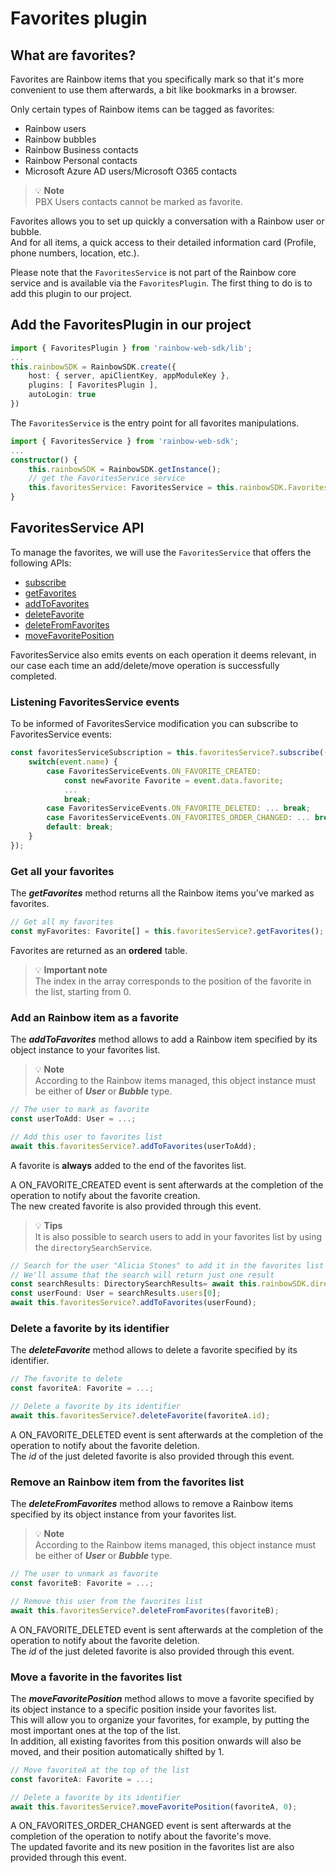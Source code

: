 # Favorites plugin

## What are favorites?
Favorites are Rainbow items that you specifically mark so that it's more convenient to use them afterwards, a bit like bookmarks in a browser.

Only certain types of Rainbow items can be tagged as favorites:
- Rainbow users
- Rainbow bubbles
- Rainbow Business contacts
- Rainbow Personal contacts 
- Microsoft Azure AD users/Microsoft O365 contacts

> 💡 **Note**  
> PBX Users contacts cannot be marked as favorite.

Favorites allows you to set up quickly a conversation with a Rainbow user or bubble.\
And for all items, a quick access to their detailed information card (Profile, phone numbers, location, etc.).

Please note that the `FavoritesService` is not part of the Rainbow core service and is available via the `FavoritesPlugin`. The first thing to do is to add this plugin to our project.

## Add the FavoritesPlugin in our project

``` ts
import { FavoritesPlugin } from 'rainbow-web-sdk/lib';
...
this.rainbowSDK = RainbowSDK.create({
    host: { server, apiClientKey, appModuleKey },
    plugins: [ FavoritesPlugin ], 
    autoLogin: true
})
```

The ```FavoritesService``` is the entry point for all favorites manipulations.

``` ts
import { FavoritesService } from 'rainbow-web-sdk';
...
constructor() {
	this.rainbowSDK = RainbowSDK.getInstance();
    // get the FavoritesService service
    this.favoritesService: FavoritesService = this.rainbowSDK.FavoritesService;
}
```

## FavoritesService API

To manage the favorites, we will use the `FavoritesService` that offers the following APIs:

+ [subscribe](#subscribe)
+ [getFavorites](#get-allfavs)
+ [addToFavorites](#add-fav)
+ [deleteFavorite](#del-fav)
+ [deleteFromFavorites](#delfrom-fav)
+ [moveFavoritePosition](#move-fav)

FavoritesService also emits events on each operation it deems relevant, in our case each time an add/delete/move operation is successfully completed.

### <a id="subscribe" name="subscribe"></a>Listening FavoritesService events
To be informed of FavoritesService modification you can subscribe to FavoritesService events:

```ts
const favoritesServiceSubscription = this.favoritesService?.subscribe((event: RBEvent) => {
    switch(event.name) {
        case FavoritesServiceEvents.ON_FAVORITE_CREATED: 
            const newFavorite Favorite = event.data.favorite;
            ... 
            break;
        case FavoritesServiceEvents.ON_FAVORITE_DELETED: ... break;
        case FavoritesServiceEvents.ON_FAVORITES_ORDER_CHANGED: ... break;
        default: break;
    }
});
```

### <a id="get-allfavs" name="get-allfavs"></a>Get all your favorites
The ***getFavorites*** method returns all the Rainbow items you've marked as favorites.
```ts
// Get all my favorites 
const myFavorites: Favorite[] = this.favoritesService?.getFavorites();
```
 Favorites are returned as an **ordered** table. 
 > 💡 **Important note**  
 > The index in the array corresponds to the position of the favorite in the list, starting from 0.


### <a id="add-fav" name="add-fav"></a>Add an Rainbow item as a favorite
The ***addToFavorites*** method allows to add a Rainbow item specified by its object instance to your favorites list.
> 💡 **Note**  
> According to the Rainbow items managed, this object instance must be either of ***User*** or ***Bubble*** type.

```ts
// The user to mark as favorite
const userToAdd: User = ...;

// Add this user to favorites list
await this.favoritesService?.addToFavorites(userToAdd);
```
A favorite is **always** added to the end of the favorites list.

A ON_FAVORITE_CREATED event is sent afterwards at the completion of the operation to notify about the favorite creation.\
The new created favorite is also provided through this event.

> 💡 **Tips**  
> It is also possible to search users to add in your favorites list by using the `directorySearchService`. 

```ts
// Search for the user "Alicia Stones" to add it in the favorites list
// We'll assume that the search will return just one result
const searchResults: DirectorySearchResults= await this.rainbowSDK.directorySearchService?.searchByName("Alicia Stones", DirectoryType.RAINBOW_USERS);
const userFound: User = searchResults.users[0];
await this.favoritesService?.addToFavorites(userFound);
```

### <a id="del-fav" name="del-fav"></a>Delete a favorite by its identifier
The ***deleteFavorite*** method allows to delete a favorite specified by its identifier. 
```ts
// The favorite to delete
const favoriteA: Favorite = ...;

// Delete a favorite by its identifier
await this.favoritesService?.deleteFavorite(favoriteA.id);
```
A ON_FAVORITE_DELETED event is sent afterwards at the completion of the operation to notify about the favorite deletion.\
The *id* of the just deleted favorite is also provided through this event.


### <a id="delfrom-fav" name="delfrom-fav"></a>Remove an Rainbow item from the favorites list
The ***deleteFromFavorites*** method allows to remove a Rainbow items specified by its object instance from your favorites list.
> 💡 **Note**  
> According to the Rainbow items managed, this object instance must be either of ***User*** or ***Bubble*** type.
```ts
// The user to unmark as favorite
const favoriteB: Favorite = ...;

// Remove this user from the favorites list
await this.favoritesService?.deleteFromFavorites(favoriteB);
```
A ON_FAVORITE_DELETED event is sent afterwards at the completion of the operation to notify about the favorite deletion.\
The *id* of the just deleted favorite is also provided through this event.

### <a id="move-fav" name="move-fav"></a>Move a favorite in the favorites list
The ***moveFavoritePosition*** method allows to move a favorite specified by its object instance to a specific position inside your favorites list.\
This will allow you to organize your favorites, for example, by putting the most important ones at the top of the list.\
In addition, all existing favorites from this position onwards will also be moved, and their position automatically shifted by 1.
```ts
// Move favoriteA at the top of the list 
const favoriteA: Favorite = ...;

// Delete a favorite by its identifier
await this.favoritesService?.moveFavoritePosition(favoriteA, 0);
```
A ON_FAVORITES_ORDER_CHANGED event is sent afterwards at the completion of the operation to notify about the favorite's move.\
The updated favorite and its new position in the favorites list are also provided through this event.

